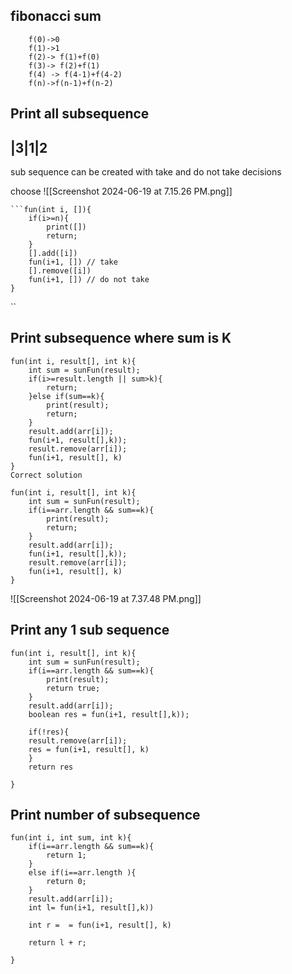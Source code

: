 
## fibonacci sum
		f(0)->0
		f(1)->1
		f(2)-> f(1)+f(0)
		f(3)-> f(2)+f(1)
		f(4) -> f(4-1)+f(4-2)
		f(n)->f(n-1)+f(n-2)

## Print all subsequence

|3|1|2
--

sub sequence can be created with take and do not take decisions

choose 
![[Screenshot 2024-06-19 at 7.15.26 PM.png]]

```
```fun(int i, []){
	if(i>=n){
		print([])
		return;
	}
	[].add([i])
	fun(i+1, []) // take
	[].remove([i])
	fun(i+1, []) // do not take
}
```
``
## Print subsequence where sum is K

``` we may miss some sub sequence 
fun(int i, result[], int k){
	int sum = sunFun(result);
	if(i>=result.length || sum>k){
		return;
	}else if(sum==k){
		print(result);
		return;
	}
	result.add(arr[i]);
	fun(i+1, result[],k));
	result.remove(arr[i]);
	fun(i+1, result[], k)
}
Correct solution
```
```
fun(int i, result[], int k){
	int sum = sunFun(result);
	if(i==arr.length && sum==k){
		print(result);
		return;
	}
	result.add(arr[i]);
	fun(i+1, result[],k));
	result.remove(arr[i]);
	fun(i+1, result[], k)
}
```
![[Screenshot 2024-06-19 at 7.37.48 PM.png]]

## Print any 1 sub sequence
```
fun(int i, result[], int k){
	int sum = sunFun(result);
	if(i==arr.length && sum==k){
		print(result);
		return true;
	}
	result.add(arr[i]);
	boolean res = fun(i+1, result[],k));
	
	if(!res){
	result.remove(arr[i]);
	res = fun(i+1, result[], k)
	}
	return res
	
}
```

## Print number of subsequence

```
fun(int i, int sum, int k){
	if(i==arr.length && sum==k){
		return 1;
	}
	else if(i==arr.length ){
		return 0;
	}
	result.add(arr[i]);
	int l= fun(i+1, result[],k))
	
	int r =  = fun(i+1, result[], k)
	
	return l + r;
	
}
```